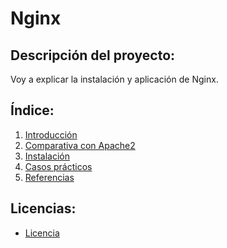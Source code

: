 # Nginx

## Descripción del proyecto:
Voy a explicar la instalación y aplicación de Nginx.

## Índice:
1. [ Introducción ](https://github.com/juangonzalezmiret/Nginx/blob/281f3da60aeee655af9634ce67cbdd150cbd34c0/1.%20Introduccion.md)
2. [ Comparativa con Apache2 ](https://github.com/juangonzalezmiret/Nginx/blob/7a74ab3c567608ae41bfbea89d820bf2766a4674/2.%20ComparativaConApache.md)
3. [ Instalación ](https://github.com/juangonzalezmiret/Nginx/blob/7a07cc852c066a792936ed1b8855ef8e7a7391fd/3.%20Instalacion.md)
4. [ Casos prácticos ](https://github.com/juangonzalezmiret/Nginx/blob/08305af2d6e32d30d2e3aae71823e1ee30d99b1c/4.%20CasosPracticos.md)
5. [ Referencias ]()

## Licencias:
- [ Licencia ](https://github.com/juanglez01/K0S/blob/71c3464bc13baff36bf5d650c3cb51f8116cf4d8/licencia.md)
